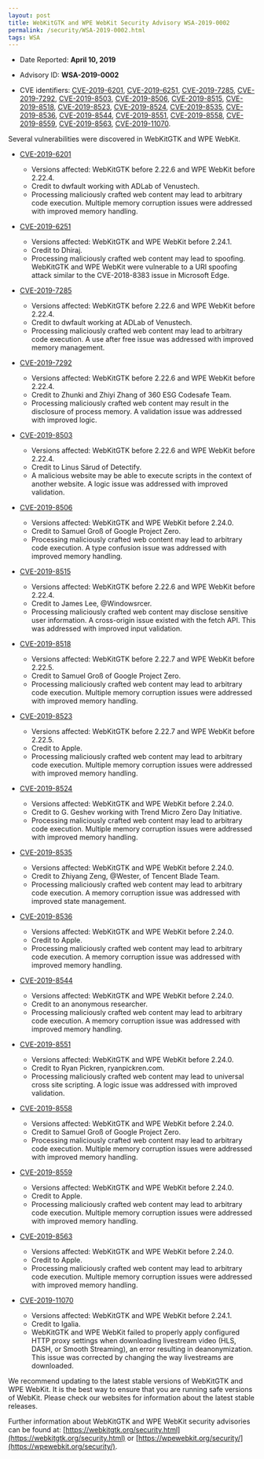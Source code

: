 ```yaml
---
layout: post
title: WebKitGTK and WPE WebKit Security Advisory WSA-2019-0002
permalink: /security/WSA-2019-0002.html
tags: WSA
---
```


* Date Reported: **April 10, 2019**

* Advisory ID: **WSA-2019-0002**

* CVE identifiers: [CVE-2019-6201](#CVE-2019-6201), [CVE-2019-6251](#CVE-2019-6251),
  [CVE-2019-7285](#CVE-2019-7285), [CVE-2019-7292](#CVE-2019-7292),
  [CVE-2019-8503](#CVE-2019-8503), [CVE-2019-8506](#CVE-2019-8506),
  [CVE-2019-8515](#CVE-2019-8515), [CVE-2019-8518](#CVE-2019-8518),
  [CVE-2019-8523](#CVE-2019-8523), [CVE-2019-8524](#CVE-2019-8524),
  [CVE-2019-8535](#CVE-2019-8535), [CVE-2019-8536](#CVE-2019-8536),
  [CVE-2019-8544](#CVE-2019-8544), [CVE-2019-8551](#CVE-2019-8551),
  [CVE-2019-8558](#CVE-2019-8558), [CVE-2019-8559](#CVE-2019-8559),
  [CVE-2019-8563](#CVE-2019-8563), [CVE-2019-11070](#CVE-2019-11070).


Several vulnerabilities were discovered in WebKitGTK and WPE WebKit.

* <a name="CVE-2019-6201" href="https://cve.mitre.org/cgi-bin/cvename.cgi?name=CVE-2019-6201">CVE-2019-6201</a>
  * Versions affected: WebKitGTK before 2.22.6 and WPE WebKit before
    2.22.4.
  * Credit to dwfault working with ADLab of Venustech.
  * Processing maliciously crafted web content may lead to arbitrary
    code execution. Multiple memory corruption issues were addressed
    with improved memory handling.

* <a name="CVE-2019-6251" href="https://cve.mitre.org/cgi-bin/cvename.cgi?name=CVE-2019-6251">CVE-2019-6251</a>
  * Versions affected: WebKitGTK and WPE WebKit before 2.24.1.
  * Credit to Dhiraj.
  * Processing maliciously crafted web content may lead to spoofing.
    WebKitGTK and WPE WebKit were vulnerable to a URI spoofing attack
    similar to the CVE-2018-8383 issue in Microsoft Edge.

* <a name="CVE-2019-7285" href="https://cve.mitre.org/cgi-bin/cvename.cgi?name=CVE-2019-7285">CVE-2019-7285</a>
  * Versions affected: WebKitGTK before 2.22.6 and WPE WebKit before
    2.22.4.
  * Credit to dwfault working at ADLab of Venustech.
  * Processing maliciously crafted web content may lead to arbitrary
    code execution. A use after free issue was addressed with improved
    memory management.

* <a name="CVE-2019-7292" href="https://cve.mitre.org/cgi-bin/cvename.cgi?name=CVE-2019-7292">CVE-2019-7292</a>
  * Versions affected: WebKitGTK before 2.22.6 and WPE WebKit before
    2.22.4.
  * Credit to Zhunki and Zhiyi Zhang of 360 ESG Codesafe Team.
  * Processing maliciously crafted web content may result in the
    disclosure of process memory. A validation issue was addressed with
    improved logic.

* <a name="CVE-2019-8503" href="https://cve.mitre.org/cgi-bin/cvename.cgi?name=CVE-2019-8503">CVE-2019-8503</a>
  * Versions affected: WebKitGTK before 2.22.6 and WPE WebKit before
    2.22.4.
  * Credit to Linus Särud of Detectify.
  * A malicious website may be able to execute scripts in the context of
    another website. A logic issue was addressed with improved
    validation.

* <a name="CVE-2019-8506" href="https://cve.mitre.org/cgi-bin/cvename.cgi?name=CVE-2019-8506">CVE-2019-8506</a>
  * Versions affected: WebKitGTK and WPE WebKit before 2.24.0.
  * Credit to Samuel Groß of Google Project Zero.
  * Processing maliciously crafted web content may lead to arbitrary
    code execution. A type confusion issue was addressed with improved
    memory handling.

* <a name="CVE-2019-8515" href="https://cve.mitre.org/cgi-bin/cvename.cgi?name=CVE-2019-8515">CVE-2019-8515</a>
  * Versions affected: WebKitGTK before 2.22.6 and WPE WebKit before
    2.22.4.
  * Credit to James Lee, @Windowsrcer.
  * Processing maliciously crafted web content may disclose sensitive
    user information. A cross-origin issue existed with the fetch API.
    This was addressed with improved input validation.

* <a name="CVE-2019-8518" href="https://cve.mitre.org/cgi-bin/cvename.cgi?name=CVE-2019-8518">CVE-2019-8518</a>
  * Versions affected: WebKitGTK before 2.22.7 and WPE WebKit before
    2.22.5.
  * Credit to Samuel Groß of Google Project Zero.
  * Processing maliciously crafted web content may lead to arbitrary
    code execution. Multiple memory corruption issues were addressed
    with improved memory handling.

* <a name="CVE-2019-8523" href="https://cve.mitre.org/cgi-bin/cvename.cgi?name=CVE-2019-8523">CVE-2019-8523</a>
  * Versions affected: WebKitGTK before 2.22.7 and WPE WebKit before
    2.22.5.
  * Credit to Apple.
  * Processing maliciously crafted web content may lead to arbitrary
    code execution. Multiple memory corruption issues were addressed
    with improved memory handling.

* <a name="CVE-2019-8524" href="https://cve.mitre.org/cgi-bin/cvename.cgi?name=CVE-2019-8524">CVE-2019-8524</a>
  * Versions affected: WebKitGTK and WPE WebKit before 2.24.0.
  * Credit to G. Geshev working with Trend Micro Zero Day Initiative.
  * Processing maliciously crafted web content may lead to arbitrary
    code execution. Multiple memory corruption issues were addressed
    with improved memory handling.

* <a name="CVE-2019-8535" href="https://cve.mitre.org/cgi-bin/cvename.cgi?name=CVE-2019-8535">CVE-2019-8535</a>
  * Versions affected: WebKitGTK and WPE WebKit before 2.24.0.
  * Credit to Zhiyang Zeng, @Wester, of Tencent Blade Team.
  * Processing maliciously crafted web content may lead to arbitrary
    code execution. A memory corruption issue was addressed with
    improved state management.

* <a name="CVE-2019-8536" href="https://cve.mitre.org/cgi-bin/cvename.cgi?name=CVE-2019-8536">CVE-2019-8536</a>
  * Versions affected: WebKitGTK and WPE WebKit before 2.24.0.
  * Credit to Apple.
  * Processing maliciously crafted web content may lead to arbitrary
    code execution. A memory corruption issue was addressed with
    improved memory handling.

* <a name="CVE-2019-8544" href="https://cve.mitre.org/cgi-bin/cvename.cgi?name=CVE-2019-8544">CVE-2019-8544</a>
  * Versions affected: WebKitGTK and WPE WebKit before 2.24.0.
  * Credit to an anonymous researcher.
  * Processing maliciously crafted web content may lead to arbitrary
    code execution. A memory corruption issue was addressed with
    improved memory handling.

* <a name="CVE-2019-8551" href="https://cve.mitre.org/cgi-bin/cvename.cgi?name=CVE-2019-8551">CVE-2019-8551</a>
  * Versions affected: WebKitGTK and WPE WebKit before 2.24.0.
  * Credit to Ryan Pickren, ryanpickren.com.
  * Processing maliciously crafted web content may lead to universal
    cross site scripting. A logic issue was addressed with improved
    validation.

* <a name="CVE-2019-8558" href="https://cve.mitre.org/cgi-bin/cvename.cgi?name=CVE-2019-8558">CVE-2019-8558</a>
  * Versions affected: WebKitGTK and WPE WebKit before 2.24.0.
  * Credit to Samuel Groß of Google Project Zero.
  * Processing maliciously crafted web content may lead to arbitrary
    code execution. Multiple memory corruption issues were addressed
    with improved memory handling.

* <a name="CVE-2019-8559" href="https://cve.mitre.org/cgi-bin/cvename.cgi?name=CVE-2019-8559">CVE-2019-8559</a>
  * Versions affected: WebKitGTK and WPE WebKit before 2.24.0.
  * Credit to Apple.
  * Processing maliciously crafted web content may lead to arbitrary
    code execution. Multiple memory corruption issues were addressed
    with improved memory handling.

* <a name="CVE-2019-8563" href="https://cve.mitre.org/cgi-bin/cvename.cgi?name=CVE-2019-8563">CVE-2019-8563</a>
  * Versions affected: WebKitGTK and WPE WebKit before 2.24.0.
  * Credit to Apple.
  * Processing maliciously crafted web content may lead to arbitrary
    code execution. Multiple memory corruption issues were addressed
    with improved memory handling.

* <a name="CVE-2019-11070" href="https://cve.mitre.org/cgi-bin/cvename.cgi?name=CVE-2019-11070">CVE-2019-11070</a>
  * Versions affected: WebKitGTK and WPE WebKit before 2.24.1.
  * Credit to Igalia.
  * WebKitGTK and WPE WebKit failed to properly apply configured HTTP
    proxy settings when downloading livestream video (HLS, DASH, or
    Smooth Streaming), an error resulting in deanonymization. This issue
    was corrected by changing the way livestreams are downloaded.


We recommend updating to the latest stable versions of WebKitGTK and WPE
WebKit. It is the best way to ensure that you are running safe versions
of WebKit. Please check our websites for information about the latest
stable releases.

Further information about WebKitGTK and WPE WebKit security advisories can be found at:
[https://webkitgtk.org/security.html](https://webkitgtk.org/security.html) or [https://wpewebkit.org/security/](https://wpewebkit.org/security/).
